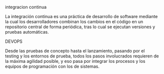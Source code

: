 integracion continua


La integración continua es una práctica de desarrollo de software mediante la cual los desarrolladores combinan los cambios en el código en un repositorio central de forma periódica, tras lo cual se ejecutan versiones y pruebas automáticas.



DEVOPS


Desde las pruebas de concepto hasta el lanzamiento, pasando por el testing y los entornos de prueba, todos los pasos involucrados requieren de la máxima agilidad posible, y eso pasa por integrar los procesos y los equipos de programación con los de sistemas.
